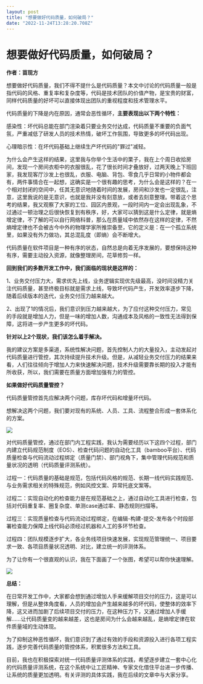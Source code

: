 ```yaml
---
layout: post
title: "想要做好代码质量，如何破局？"
date: "2022-11-24T13:28:20.708Z"
---
```

想要做好代码质量，如何破局？
==============

**作者：苗现方**

想要做好代码质量，我们不得不提什么是代码质量？本文中讨论的代码质量一般是指代码的风格、重复率和复杂度等，代码是技术团队的价值产物，是宝贵的财富，同样代码质量的好坏可以直接体现出团队的重视程度和技术管理水平。

代码质量的下降是内在原因，通常会恶性循环，**主要表现出以下两个特性：**

感染性：坏代码总能在部门渲染着只要业务交付达成，代码质量不重要的负面气氛，严重减低了研发人员的技术热情，破坏工作氛围，导致更多的坏代码出现。

心理暗示性：在坏代码基础上继续生产坏代码的"罪过"减轻。

为什么会产生这样的结果，这里我与你举个生活中的栗子，我在上个周日收拾房间，发现一个房间衣柜中的衣服很乱，花了很长时间才叠放好，过两天晚上下班回家，我发现客厅沙发上也很乱，衣服、电脑、背包、零食几乎日常的小物件都会有，两件事情合在一起想，这确实是一个很有趣的思考，为什么会是这样的？在一个相对封闭的空间中，任其无意识地随着时间的发展，房间和沙发也一定很乱，注意，这里我说的是无意识，也就是我并没有刻意放，或者去刻意整理。带着这个思考的结果，我又观察了大家的工位、园区内景观，一段时间内一定会出现乱象，不过通过一顿治理之后很快恢复到有秩序，好，大家可以猜到这是什么定律，就是熵增定律，不了解的可以自行网络科普，那么在质量域中依然存在这样的定律，不然熵增定律也不会被古今中外的物理学家所推崇备至，它的定义是：在一个孤立系统里，如果没有外力做功，其总混乱度（即熵）会不断增大。

代码质量在软件项目是一种有序的状态，自然总是向着无序发展的，要想保持这种有序，需要主动投入资源，就像整理房间，花草修剪一样。

**回到我们的多数开发工作中，我们面临的现状是这样的：**

1、业务交付压力大，需求优先上线，业务逻辑实现优先级最高，没时间没精力关注代码质量，甚至终极目标就是需求上线，导致坏代码产生，开发效率逐步下降，随着后续版本的迭代，业务交付压力越来越大。

2、出现了1的情况后，我们意识到压力越来越大，为了应付这种交付压力，常见的手段就是增加人力，但是一味的增加人数，沟通成本及风格的一致性无法得到保障，这将进一步产生更多的坏代码。

**针对以上2个现状，我们该怎么着手解决。**

我的建议方案是多渠道，系统性解决问题，首先控制人力的大量投入，主动发起对代码质量进行管控，其次持续提升技术升级。但是，从减轻业务交付压力的结果来看，人们往往倾向于增加人力来快速解决问题，技术升级需要靠长期的投入才能有所收获，所以，我们需要在质量方面增加强有力的管控。

**如果做好代码质量管控？**

代码质量管控首先应解决两个问题，库存坏代码和增量坏代码。

想解决这两个问题，我们要对现有的系统、人员、工具、流程整合形成一套体系化的方案。

![](https://s3.cn-north-1.jdcloud-oss.com/shendengbucket1/2022-11-18-10-4511gy108VsS8uDUwL9.png)

  

对代码质量管控，通过在部门内工程实践，我认为需要经历以下这四个过程，部门内建立代码规范制度（EOS）、检查代码问题的自动化工具（bamboo平台）、代码质量检查与代码流动过程绑定（质量门禁）、部门视角下，集中管理代码规范和质量状况的透明（代码质量评测系统）。

过程一：代码质量的基础是规范，包括代码风格的规范、长期一线代码实践规范、与业务需求相关的特殊规范，例如风控文案、异常托底文案等。

过程二：实现自动化的检查能力是在规范基础之上，通过自动化工具进行检查，包括对代码重复率、圈复杂度、单测case通过率、静态规则扫描等。

过程三：实现质量检查与代码流动过程绑定，在编辑-构建-提交-发布各个时段部署检查能力保障上线代码必须经过机器和人工的多环节检查。

过程四：团队规模逐步扩大，各业务线项目快速发展，实现规范管理统一、项目要求一致、各项目质量状况透明、对比，建立统一的评测体系。

为了让你有一个很直观的认识，我在下面画了一个张图，希望可以帮你快速理解。

![](https://s3.cn-north-1.jdcloud-oss.com/shendengbucket1/2022-11-17-17-20wP6Sfx6ge920Uyjz.png)

  

**总结：**

在日常开发工作中，大家都会想到通过增加人手来缓解项目交付的压力，这是可以理解，但是从整体角度看，人员的增加会产生越来越多的坏代码，使整体的效率下降，这又进而加剧了后续项目交付的压力，在这种压力下，又通过增加人手缓解......让代码质量变的越来越差，这也是房间为什么会越来越乱，是熵增定律在软件质量域的生动体现。

为了抑制这种恶性循环，我们意识到了通过有效的手段和资源投入进行各项工程实践，逐步完善代码质量的管控体系，积累很多方法和工具。

目前，我也在积极探索对统一代码质量评测体系的实践，希望逐步建立一套中心化的代码质量评测系统，在这个系统中让工匠精神、专家文化借住平台进一步传播、让系统的质量更加透明。有关评测的具体实践，我在后续的文章中与大家分享。